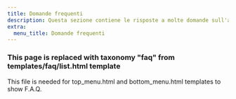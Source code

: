 ```yaml
---
title: Domande frequenti
description: Questa sezione contiene le risposte a molte domande sull'applicazione Organic Maps, sui nostri collaboratori e sul nostro progetto
extra:
  menu_title: Domande frequenti
---
```


### This page is replaced with taxonomy "faq" from templates/faq/list.html template

This file is needed for top_menu.html and bottom_menu.html templates to show F.A.Q.
